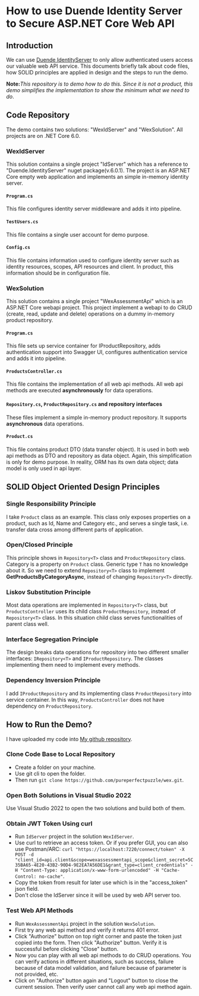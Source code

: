 # How to use Duende Identity Server to Secure ASP.NET Core Web API

## Introduction
We can use [Duende IdentityServer](https://duendesoftware.com/products/identityserver) to only allow authenticated users access our valuable web API service. This documents briefly talk about code files, how SOLID principles are applied in design and the steps to run the demo.

 **Note:**_This repository is to demo how to do this. Since it is not a product, this demo simplifies the implementation to show the minimum what we need to do_.

## Code Repository
The demo contains two solutions: "WexIdServer" and "WexSolution". All projects are on .NET Core 6.0.

### WexIdServer
This solution contains a single project "IdServer" which has a reference to "Duende.IdentityServer" nuget package(v.6.0.1). The project is an ASP.NET Core empty web application and implements an simple in-memory identity server.

#### ```Program.cs```
This file configures identity server middleware and adds it into pipeline.

#### ```TestUsers.cs```
This file contains a single user account for demo purpose.

#### ```Config.cs```
This file contains information used to configure identity server such as identity resources, scopes, API resources and client. In product, this information should be in configuration file.

### WexSolution
This solution contains a single project "WexAssessmentApi" which is an ASP.NET Core webapi project. This project implement a webapi to do CRUD (create, read, update and delete) operations on a dummy in-memory product repository.

#### ```Program.cs```
This file sets up service container for IProductRepository, adds authentication support into Swagger UI, configures authentication service and adds it into pipeline.

#### ```ProductsController.cs```
This file contains the implementation of all web api methods. All web api methods are executed **asynchronously** for data operations.

#### ```Repository.cs```, ```ProductRepository.cs``` and repository interfaces
These files implement a simple in-memory product repository. It supports **asynchronous** data operations.

#### ```Product.cs```
This file contains product DTO (data transfer object). It is used in both web api methods as DTO and repository as data object. Again, this simplification is only for demo purpose. In reality, ORM has its own data object; data model is only used in api layer.

## SOLID Object Oriented Design Principles

### Single Responsibility Principle
I take ```Product``` class as an example. This class only exposes properties on a product, such as Id, Name and Category etc., and serves a single task, i.e. transfer data cross among different parts of application.

### Open/Closed Principle
This principle shows in ```Repository<T>``` class and ```ProductRepository``` class. Category is a property on ```Product``` class. Generic type ```T``` has no knowledge about it. So we need to extend ```Repository<T>``` class to implement **GetProductsByCategoryAsync**, instead of changing ```Repository<T>``` directly.

### Liskov Substitution Principle
Most data operations are implemented in ```Repository<T>``` class, but ```ProductsController``` uses its child class ```ProductRepository```, instead of ```Repository<T>``` class. In this situation child class serves functionalities of parent class well.

### Interface Segregation Principle
The design breaks data operations for repository into two different smaller interfaces: ```IRepository<T>``` and ```IProductRepository```. The classes implementing them need to implement every methods.

### Dependency Inversion Principle
I add ```IProductRepository``` and its implementing class ```ProductRepository``` into service container. In this way, ```ProductsController``` does not have dependency on ```ProductRepository```.

## How to Run the Demo?

I have uploaded my code into [My github repository](https://github.com/pureperfectpuzzle/wex).

### Clone Code Base to Local Repository
- Create a folder on your machine.
- Use git cli to open the folder. 
- Then run ```git clone https://github.com/pureperfectpuzzle/wex.git```.

### Open Both Solutions in Visual Studio 2022
Use Visual Studio 2022 to open the two solutions and build both of them.

### Obtain JWT Token Using curl
- Run ```IdServer``` project in the solution ```WexIdServer```.
- Use curl to retrieve an access token. Or if you prefer GUI, you can also use Postman/ARC: ```curl "https://localhost:7220/connect/token" -X POST -d "client_id=api.client&scope=wexassessmentapi_scope&client_secret=5C35BA65-4E20-43B2-90D4-9E2EA7A56DE1&grant_type=client_credentials" -H "Content-Type: application/x-www-form-urlencoded" -H "Cache-Control: no-cache"```.
- Copy the token from result for later use which is in the "access_token" json field.
- Don't close the IdServer since it will be used by web API server too.

### Test Web API Methods
- Run ```WexAssessmentApi``` project in the solution ```WexSolution```.
- First try any web api method and verify it returns 401 error.
- Click "Authorize" button on top right corner and paste the token just copied into the form. Then click "Authorize" button. Verify it is successful before clicking "Close" button.
- Now you can play with all web api methods to do CRUD operations. You can verify actions in different situations, such as success, failure because of data model validation, and failure because of parameter is not provided, etc.
- Click on "Authorize" button again and "Logout" button to close the current session. Then verify user cannot call any web api method again.